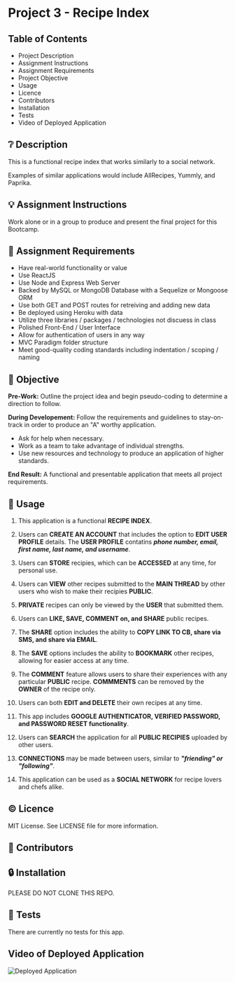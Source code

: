 # Project 3 - Recipe Index

## **Table of Contents**

* Project Description
* Assignment Instructions
* Assignment Requirements
* Project Objective
* Usage
* Licence
* Contributors
* Installation
* Tests
* Video of Deployed Application

## ❔ **Description**

This is a functional recipe index that works similarly to a social network. 

Examples of similar applications would include AllRecipes, Yummly, and Paprika. 

## 💡 **Assignment Instructions**

Work alone or in a group to produce and present the final project for this Bootcamp. 

## 📌 **Assignment Requirements**

- Have real-world functionality or value
- Use ReactJS
- Use Node and Express Web Server
- Backed by MySQL or MongoDB Database with a Sequelize or Mongoose ORM
- Use both GET and POST routes for retreiving and adding new data
- Be deployed using Heroku with data
- Utilize three libraries / packages / technologies not discuess in class
- Polished Front-End / User Interface
- Allow for authentication of users in any way
- MVC Paradigm folder structure
- Meet good-quality coding standards including indentation / scoping / naming

## 🔲 **Objective**

**Pre-Work:** Outline the project idea and begin pseudo-coding to determine a direction to follow.

**During Developement:** Follow the requirements and guidelines to stay-on-track in order to produce an "A" worthy application. 
  - Ask for help when necessary. 
  - Work as a team to take advantage of individual strengths.
  - Use new resources and technology to produce an application of higher standards. 

**End Result:** A functional and presentable application that meets all project requirements.

## 🔑 **Usage**

1. This application is a functional **RECIPE INDEX**. 

2. Users can **CREATE AN ACCOUNT** that includes the option to **EDIT USER PROFILE** details. The **USER PROFILE** contatins _**phone number, email, first name, last name, and username**_. 

3. Users can **STORE** recipies, which can be **ACCESSED** at any time, for personal use. 

4. Users can **VIEW** other recipes submitted to the **MAIN THREAD** by other users who wish to make their recipies **PUBLIC**. 

5. **PRIVATE** recipes can only be viewed by the **USER** that submitted them. 

6. Users can **LIKE, SAVE, COMMENT on, and SHARE** public recipes. 

7. The **SHARE** option includes the ability to **COPY LINK TO CB, share via SMS, and share via EMAIL**. 

8. The **SAVE** options includes the ability to **BOOKMARK** other recipes, allowing for easier access at any time.

9. The **COMMENT** feature allows users to share their experiences with any particular **PUBLIC** recipe. **COMMMENTS** can be removed by the **OWNER** of the recipe only. 

10. Users can both **EDIT and DELETE** their own recipes at any time. 

11. This app includes **GOOGLE AUTHENTICATOR, VERIFIED PASSWORD, and PASSWORD RESET functionality**. 

12. Users can **SEARCH** the application for all **PUBLIC RECIPIES** uploaded by other users. 

13. **CONNECTIONS** may be made between users, similar to _**"friending" or "following"**_.

14. This application can be used as a **SOCIAL NETWORK** for recipe lovers and chefs alike.

## © **Licence**

MIT License. See LICENSE file for more information.

## 💬 **Contributors**



## 🔒 **Installation**

PLEASE DO NOT CLONE THIS REPO. 

## 📂 **Tests**

There are currently no tests for this app. 

## **Video of Deployed Application**

![Deployed Application]()
